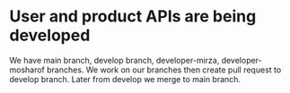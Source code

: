 # User and product APIs are being developed

We have main branch, develop branch, developer-mirza, developer-mosharof branches. 
We work on our branches then create pull request to develop branch. 
Later from develop we merge to main branch. 
